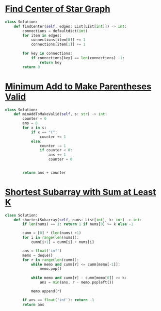 # [Find Center of Star Graph](https://leetcode.com/problems/find-center-of-star-graph/description/)
```python
class Solution:
    def findCenter(self, edges: List[List[int]]) -> int:
        connections = defaultdict(int)
        for item in edges:
            connections[item[0]] += 1
            connections[item[1]] += 1
        
        for key in connections:
            if connections[key] == len(connections) -1:
                return key
        return 0
```

# [Minimum Add to Make Parentheses Valid](https://leetcode.com/problems/minimum-add-to-make-parentheses-valid/description/)
```python
class Solution:
    def minAddToMakeValid(self, s: str) -> int:
        counter = 0
        ans = 0
        for x in s:
            if x == "(":
                counter += 1
            else:
                counter -= 1
                if counter < 0:
                    ans += 1
                    counter = 0

        
        return ans + counter
```

# [Shortest Subarray with Sum at Least K](https://leetcode.com/problems/shortest-subarray-with-sum-at-least-k/description/)
```python
class Solution:
    def shortestSubarray(self, nums: List[int], k: int) -> int:
        if len(nums) == 1: return 1 if nums[0] >= k else -1

        cumm = [0] * (len(nums) +1)
        for i in range(len(nums)):
            cumm[i+1] = cumm[i] + nums[i]

        ans = float('inf')
        memo = deque()
        for r in range(len(cumm)):
            while memo and cumm[r] <= cumm[memo[-1]]:
                memo.pop()
            
            while memo and cumm[r] - cumm[memo[0]] >= k:
                ans = min(ans, r - memo.popleft())

            memo.append(r)

        if ans == float('inf'): return -1
        return ans
```

